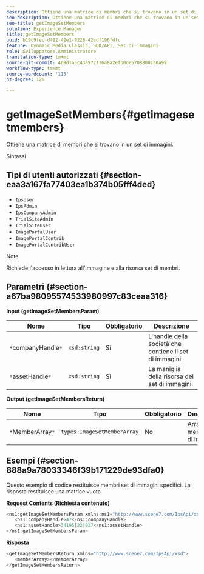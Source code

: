 ```yaml
---
description: Ottiene una matrice di membri che si trovano in un set di immagini.
seo-description: Ottiene una matrice di membri che si trovano in un set di immagini.
seo-title: getImageSetMembers
solution: Experience Manager
title: getImageSetMembers
uuid: b19c9fec-df92-42e1-9228-42cdf196fdfc
feature: Dynamic Media Classic, SDK/API, Set di immagini
role: Sviluppatore,Amministratore
translation-type: tm+mt
source-git-commit: 469d1a5c43a972116a8a2efb0de5708800130a99
workflow-type: tm+mt
source-wordcount: '115'
ht-degree: 12%

---
```



# getImageSetMembers{#getimagesetmembers}

Ottiene una matrice di membri che si trovano in un set di immagini.

Sintassi

## Tipi di utenti autorizzati {#section-eaa3a167fa77403ea1b374b05fff4ded}

* `IpsUser`
* `IpsAdmin`
* `IpsCompanyAdmin`
* `TrialSiteAdmin`
* `TrialSiteUser`
* `ImagePortalUser`
* `ImagePortalContrib`
* `ImagePortalContribUser`

>[!NOTE]
>
>Richiede l&#39;accesso in lettura all&#39;immagine e alla risorsa set di membri.

## Parametri {#section-a67ba98095574533980997c83ceaa316}

**Input (getImageSetMembersParam)**

| Nome | Tipo | Obbligatorio | Descrizione |
|---|---|---|---|
| `*`companyHandle`*` | `xsd:string` | Sì | L&#39;handle della società che contiene il set di immagini. |
| `*`assetHandle`*` | `xsd:string` | Sì | La maniglia della risorsa del set di immagini. |

**Output (getImageSetMembersReturn)**

| Nome | Tipo | Obbligatorio | Descrizione |
|---|---|---|---|
| `*`MemberArray`*` | `types:ImageSetMemberArray` | No | Array di membri set di immagini. |

## Esempi {#section-888a9a78033346f39b171229de93dfa0}

Questo esempio di codice restituisce membri set di immagini specifici. La risposta restituisce una matrice vuota.

**Request Contents (Richiesta contenuto)**

```java
<ns1:getImageSetMembersParam xmlns:ns1="http://www.scene7.com/IpsApi/xsd">
   <ns1:companyHandle>47</ns1:companyHandle>
   <ns1:assetHandle>34195|22|927</ns1:assetHandle>
</ns1:getImageSetMembersParam>
```

**Risposta**

```java
<getImageSetMembersReturn xmlns="http://www.scene7.com/IpsApi/xsd">
   <memberArray></memberArray>
</getImageSetMembersReturn>
```

